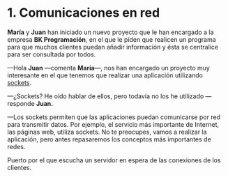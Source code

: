 # 1. Comunicaciones en red

**María** y **Juan** han iniciado un nuevo proyecto que le han encargado a la empresa **BK Programación**, en el que le piden que realicen un programa para que muchos clientes puedan añadir información y ésta se centralice para ser consultada por todos.

—Hola **Juan** —comenta **María**—, nos han encargado un proyecto muy interesante en el que tenemos que realizar una aplicación utilizando [sockets]().

—¿Sockets? He oído hablar de ellos, pero todavía no los he utilizado —responde **Juan.**

 —Los sockets permiten que las aplicaciones puedan comunicarse por red para transmitir datos. Por ejemplo, el servicio más importante de Internet, las páginas web, utiliza sockets. No te preocupes, vamos a realizar la aplicación, pero antes repasaremos los conceptos más importantes de redes.

Puerto por el que escucha un servidor en espera de las conexiones de los clientes.

